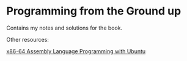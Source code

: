 # Programming from the Ground up

Contains my notes and solutions for the book.

Other resources:

[x86-64 Assembly Language Programming with Ubuntu](http://www.egr.unlv.edu/~ed/x86.html)
